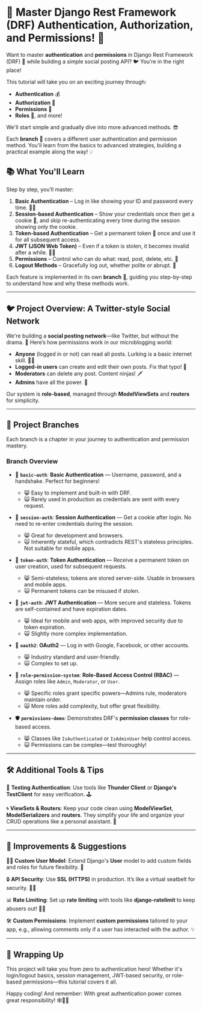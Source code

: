 # 🎉 Master Django Rest Framework (DRF) Authentication, Authorization, and Permissions! 🚀

Want to master **authentication** and **permissions** in Django Rest Framework (DRF) 🐍 while building a simple social posting API? 🐦 You’re in the right place!

This tutorial will take you on an exciting journey through:

- **Authentication** 💰
- **Authorization** 🔑
- **Permissions** 🔐
- **Roles** 👑, and more!

We'll start simple and gradually dive into more advanced methods. 😎

Each **branch** 🌿 covers a different user authentication and permission method. You'll learn from the basics to advanced strategies, building a practical example along the way! 💡

## 📚 What You'll Learn

Step by step, you’ll master:

1. **Basic Authentication** – Log in like showing your ID and password every time. 🕵️‍♂️
2. **Session-based Authentication** – Show your credentials once then get a cookie 🍪, and skip re-authenticating every time during the session showing only the cookie.
3. **Token-based Authentication** – Get a permanent token 🔑 once and use it for all subsequent access.
4. **JWT (JSON Web Token)** – Even if a token is stolen, it becomes invalid after a while. 🦸‍♂️
5. **Permissions** – Control who can do what: read, post, delete, etc. 🔐
6. **Logout Methods** – Gracefully log out, whether polite or abrupt. 👋

Each feature is implemented in its own **branch** 🌱, guiding you step-by-step to understand how and why these methods work.

---

## 🐦 Project Overview: A Twitter-style Social Network

We're building a **social posting network**—like Twitter, but without the drama. 🎉 Here’s how permissions work in our microblogging world:

- **Anyone** (logged in or not) can read all posts. Lurking is a basic internet skill. 🕵️‍♂️
- **Logged-in users** can create and edit their own posts. Fix that typo! 📝
- **Moderators** can delete any post. Content ninjas! 🗡️
- **Admins** have all the power. 👑

Our system is **role-based**, managed through **ModelViewSets** and **routers** for simplicity.

---

## 🌿 Project Branches

Each branch is a chapter in your journey to authentication and permission mastery.

### Branch Overview

- 🏁 **`basic-auth`**: **Basic Authentication** — Username, password, and a handshake. Perfect for beginners!
  - 😸 Easy to implement and built-in with DRF.
  - 🙀 Rarely used in production as credentials are sent with every request.

- 🍪 **`session-auth`**: **Session Authentication** — Get a cookie after login. No need to re-enter credentials during the session.
  - 😸 Great for development and browsers.
  - 🙀 Inherently stateful, which contradicts REST's stateless principles. Not suitable for mobile apps.

- 🔑 **`token-auth`**: **Token Authentication** — Receive a permanent token on user creation, used for subsequent requests.
  - 😸 Semi-stateless; tokens are stored server-side. Usable in browsers and mobile apps.
  - 🙀 Permanent tokens can be misused if stolen.

- 🤘 **`jwt-auth`**: **JWT Authentication** — More secure and stateless. Tokens are self-contained and have expiration dates.
  - 😸 Ideal for mobile and web apps, with improved security due to token expiration.
  - 🙀 Slightly more complex implementation.

- 🥇 **`oauth2`**: **OAuth2** — Log in with Google, Facebook, or other accounts.
  - 😸 Industry standard and user-friendly.
  - 🙀 Complex to set up.

- 🎯 **`role-permission-system`**: **Role-Based Access Control (RBAC)** — Assign roles like `Admin`, `Moderator`, or `User`.
  - 😸 Specific roles grant specific powers—Admins rule, moderators maintain order.
  - 🙀 More roles add complexity, but offer great flexibility.

- 🛡️ **`permissions-demo`**: Demonstrates DRF's **permission classes** for role-based access.
  - 😸 Classes like `IsAuthenticated` or `IsAdminUser` help control access.
  - 🙀 Permissions can be complex—test thoroughly!

---

## 🛠️ Additional Tools & Tips

🧪 **Testing Authentication**: Use tools like **Thunder Client** or **Django's TestClient** for easy verification. 🕹️

🌀 **ViewSets & Routers**: Keep your code clean using **ModelViewSet**, **ModelSerializers** and **routers**. They simplify your life and organize your CRUD operations like a personal assistant. 🚦

---

## 🚀 Improvements & Suggestions

🧑‍🎨 **Custom User Model**: Extend Django's **User** model to add custom fields and roles for future flexibility. 👑

🔒 **API Security**: Use **SSL (HTTPS)** in production. It’s like a virtual seatbelt for security. 🚗💨

📊 **Rate Limiting**: Set up **rate limiting** with tools like **django-ratelimit** to keep abusers out! 🕺🚫

🛠️ **Custom Permissions**: Implement **custom permissions** tailored to your app, e.g., allowing comments only if a user has interacted with the author. ✨

---

## 🎉 Wrapping Up

This project will take you from zero to authentication hero! Whether it's login/logout basics, session management, JWT-based security, or role-based permissions—this tutorial covers it all.

Happy coding! And remember: With great authentication power comes great responsibility! 🕸️🦸‍♂️
